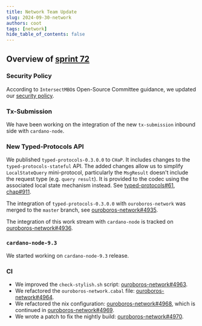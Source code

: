 ```yaml
---
title: Network Team Update
slug: 2024-09-30-network
authors: coot
tags: [network]
hide_table_of_contents: false
---
```


## Overview of [sprint 72][sprint-71]

### Security Policy

According to `IntersectMBO`s Open-Source Committee guidance, we updated our
[security policy].

### Tx-Submission

We have been working on the integration of the new `tx-submission` inbound side with `cardano-node`.

### New Typed-Protocols API

We published `typed-protocols-0.3.0.0` to `CHaP`.  It includes changes to
the `typed-protocols-stateful` API.  The added changes allow us to simplify
`LocalStateQuery` mini-protocol, particularly the `MsgResult` doesn't include
the request type (e.g. `query result`).  It is provided to the codec using the
associated local state mechanism instead.  See [typed-protocols#61], [chap#911].

The integration of `typed-protocols-0.3.0.0` with `ouroboros-network` was
merged to the `master` branch, see [ouroboros-network#4935].

The integration of this work stream with `cardano-node` is tracked on
[ouroboros-network#4936].

### `cardano-node-9.3`

We started working on `cardano-node-9.3` release.

### CI

* We improved the `check-stylish.sh` script: [ouroboros-network#4963].
* We refactored the `ouroboros-network.cabal` file: [ouroboros-network#4964].
* We refactored the nix configuration: [ouroboros-network#4968], which is continued in [ouroboros-network#4969].
* We wrote a patch to fix the nightly build: [ouroboros-network#4970].

[sprint-71]: https://github.com/orgs/IntersectMBO/projects/5/views/1?filterQuery=sprint%3A%22Sprint+71%22
[typed-protocols#61]: https://github.com/input-output-hk/typed-protocols/pull/61
[chap#911]: https://github.com/IntersectMBO/cardano-haskell-packages/pull/911
[ouroboros-network#4935]: https://github.com/IntersectMBO/ouroboros-network/pull/4935
[ouroboros-network#4936]: https://github.com/IntersectMBO/ouroboros-network/pull/4936
[ouroboros-network#4963]: https://github.com/IntersectMBO/ouroboros-network/pull/4963
[ouroboros-network#4964]: https://github.com/IntersectMBO/ouroboros-network/pull/4964
[ouroboros-network#4968]: https://github.com/IntersectMBO/ouroboros-network/pull/4968
[ouroboros-network#4969]: https://github.com/IntersectMBO/ouroboros-network/pull/4969
[ouroboros-network#4970]: https://github.com/IntersectMBO/ouroboros-network/pull/4970
[security policy]: https://github.com/IntersectMBO/ouroboros-network/blob/master/SECURITY.md
